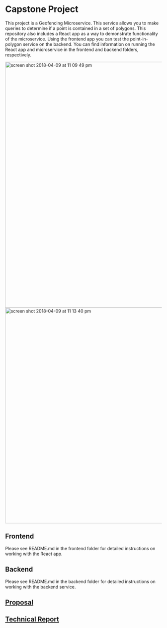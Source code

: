 # Capstone Project
This project is a Geofencing Microservice. This service allows you to make queries to determine if a point is contained in a set of polygons. This repository also includes a React app as a way to demonstrate functionality of the microservice. Using the frontend app you can test the point-in-polygon service on the backend. You can find information on running the React app and microservice in the frontend and backend folders, respectively.

  <img width="788" alt="screen shot 2018-04-09 at 11 09 49 pm" src="https://user-images.githubusercontent.com/13584530/38534297-7d04ddfc-3c4b-11e8-8b35-f0dfe38a1630.png">
  
  <img width="691" alt="screen shot 2018-04-09 at 11 13 40 pm" src="https://user-images.githubusercontent.com/13584530/38534332-b896792a-3c4b-11e8-88c5-5d81d0cd926c.png">



## Frontend
Please see README.md in the frontend folder for detailed instructions on working with the React app.


## Backend
Please see README.md in the backend folder for detailed instructions on working with the backend service.



## [Proposal](#https://github.com/NaturalFractals/CapstoneProject/blob/master/CapstoneProjectDescription.md)

## [Technical Report](#https://github.com/NaturalFractals/CapstoneProject/blob/master/FinalTechnicalReport.md)
